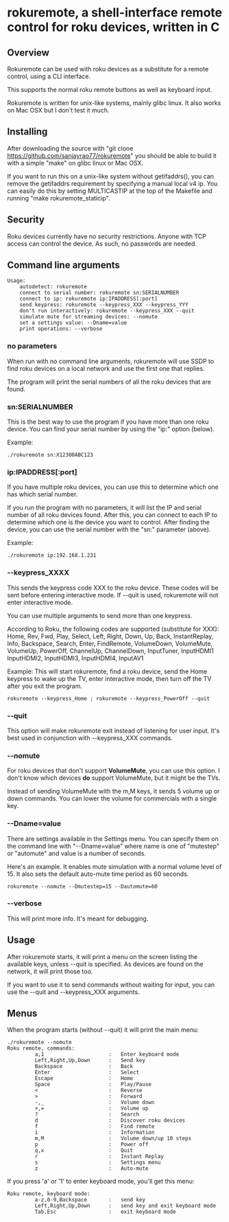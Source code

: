 # rokuremote, a shell-interface remote control for roku devices, written in C

## Overview

Rokuremote can be used with roku devices as a substitute for a remote control, using
a CLI interface.

This supports the normal roku remote buttons as well as keyboard input.

Rokuremote is written for unix-like systems, mainly glibc linux. It also works on
Mac OSX but I don't test it much.

## Installing

After downloading the source with "git clone https://github.com/sanjayrao77/rokuremote"
you should be able to build it with a simple "make" on glibc linux or Mac OSX.

If you want to run this on a unix-like system without getifaddrs(), you can remove
the getifaddrs requirement by specifying a manual local v4 ip. You can easily do this
by setting MULTICASTIP at the top of the Makefile and running "make rokuremote\_staticip".

## Security

Roku devices currently have no security restrictions. Anyone with TCP access can control
the device. As such, no passwords are needed.

## Command line arguments

```
Usage:
	autodetect: rokuremote
	connect to serial number: rokuremote sn:SERIALNUMBER
	connect to ip: rokuremote ip:IPADDRESS[:port]
	send keypress: rokuremote --keypress_XXX --keypress_YYY
	don't run interactively: rokuremote --keypress_XXX --quit
	simulate mute for streaming devices: --nomute
	set a settings value: --Dname=value
	print operations: --verbose
```

### no parameters

When run with no command line arguments, rokuremote will use SSDP to find roku devices on
a local network and use the first one that replies.

The program will print the serial numbers of all the roku devices that are found.

### sn:SERIALNUMBER

This is the best way to use the program if you have more than one roku device.
You can find your serial number by using the "ip:" option (below).

Example:
```
./rokuremote sn:X12300ABC123
```


### ip:IPADDRESS[:port]

If you have multiple roku devices, you can use this to determine which one has which
serial number.

If you run the program with no parameters, it will list the IP and serial number of
all roku devices found. After this, you can connect to each IP to determine which one
is the device you want to control. After finding the device, you can use the serial
number with the "sn:" parameter (above).

Example:
```
./rokuremote ip:192.168.1.231
```


### --keypress\_XXXX

This sends the keypress code XXX to the roku device. These codes will be sent before entering interactive
mode. If --quit is used, rokuremote will not enter interactive mode.

You can use multiple arguments to send more than one keypress.

According to Roku, the following codes are supported (substitute for XXX):
Home, Rev, Fwd, Play, Select, Left, Right, Down, Up, Back, InstantReplay, Info, Backspace, Search, 
Enter, FindRemote, VolumeDown, VolumeMute, VolumeUp, PowerOff, ChannelUp, ChannelDown,
InputTuner, InputHDMI1 InputHDMI2, InputHDMI3, InputHDMI4, InputAV1

Example: This will start rokuremote, find a roku device, send the Home keypress to wake up the TV, enter interactive mode,
then turn off the TV after you exit the program.
```
rokuremote --keypress_Home ; rokuremote --keypress_PowerOff --quit
```

### --quit

This option will make rokuremote exit instead of listening for user input. It's best used in conjunction with --keypress\_XXX commands.

### --nomute

For roku devices that don't support __VolumeMute__, you can use this option. I don't
know which devices **do** support VolumeMute, but it might be the TVs.

Instead of sending VolumeMute with the m,M keys, it sends 5 volume up or down
commands. You can lower the volume for commercials with a single key.

### --Dname=value

There are settings available in the Settings menu. You can specify them on the command line
with "--Dname=value" where name is one of "mutestep" or "automute" and value is a number of seconds.

Here's an example. It enables mute simulation with a normal volume level of 15. It also sets
the default auto-mute time period as 60 seconds.
```
rokuremote --nomute --Dmutestep=15 --Dautomute=60
```

### --verbose

This will print more info. It's meant for debugging.

## Usage

After rokuremote starts, it will print a menu on the screen listing the available keys, unless --quit is specified.
As devices are found on the network, it will print those too.

If you want to use it to send commands without waiting for input, you can use the --quit and --keypress\_XXX arguments.

## Menus

When the program starts (without --quit) it will print the main menu:
```
./rokuremote --nomute
Roku remote, commands:
         a,1                     :   Enter keyboard mode
         Left,Right,Up,Down      :   Send key
         Backspace               :   Back
         Enter                   :   Select
         Escape                  :   Home
         Space                   :   Play/Pause
         <                       :   Reverse
         >                       :   Forward
         -,_                     :   Volume down
         +,=                     :   Volume up
         ?                       :   Search
         d                       :   Discover roku devices
         f                       :   Find remote
         i                       :   Information
         m,M                     :   Volume down/up 10 steps
         p                       :   Power off
         q,x                     :   Quit
         r                       :   Instant Replay
         s                       :   Settings menu
         z                       :   Auto-mute
```

If you press 'a' or '1' to enter keyboard mode, you'll get this menu:
```
Roku remote, keyboard mode:
         a-z,0-9,Backspace       :   send key
         Left,Right,Up,Down      :   send key and exit keyboard mode
         Tab,Esc                 :   exit keyboard mode
```
